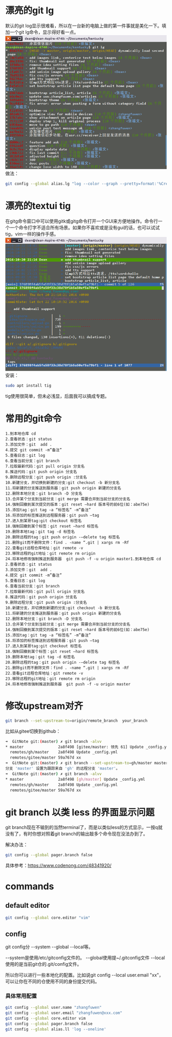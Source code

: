 # 漂亮的git lg

默认的git log显示很难看，所以在一台新的电脑上做的第一件事就是美化一下。填加一个git lg命令，显示得好看一点。
![](/assets/git-lg.png)
做法：

``` bash
git config --global alias.lg "log --color --graph --pretty=format:'%Cred%h%Creset -%C(yellow)%d%Creset %s %Cgreen(%cr) %C(bold blue)<%an>%Creset' --abbrev-commit"
```

# 漂亮的textui tig

在gitg命令窗口中可以使用gitk或gitg命令打开一个GUI来方便地操作。命令行一个一个命令打字不适合所有场景。如果你不喜欢或是没有gui的话，也可以试试tig，vim一样的操作手感。
![](/assets/tig.png)
安装：

``` bash
sudo apt install tig
```

tig使用很简单，但未必浅显，后面我可以搞成专题。

# 常用的git命令

```
1.到本地仓库 cd
2.查看状态：git status
3.添加文件：git  add .
4.提交 git commit -m”备注”
5.查看日志：git log
6.查看当前分支：git branch
7.拉取最新代码：git pull origin 分支名
8.推送代码：git push origin 分支名
9.删除远程分支：git push origin :分支名 
10.新建分支，并切换到新建的分支:git checkout -b 新分支名
11.将新建的分支推送到服务器：git push origin 新建的分支名
12.删除本地分支：git branch -D 分支名
13.合并某个分支到当前分支：git merge 需要合并到当前分支的分支名
14.强制回撤到某次提交的版本：git reset —hard 版本号的前6位(如：abe75e)
15.添加tag：git tag -a “标签名” -m”备注”
16.将添加的标签推送到远程服务器：git push —tag
17.进入到某哥tag:git checkout 标签名
18.强制回撤到某个标签：git reset —hard 标签名
19.删除本地tag：git tag -d 标签名
20.删除远程的tag：git push origin -–delete tag 标签名
21.删除git而不删除文件：find . -name “.git | xargs rm -Rf
22.查看git远程仓库地址：git remote -v
23.移除远程的git地址：git remote rm origin
24.将本地修改强制推送到服务器  git push -f -u origin master1.到本地仓库 cd
2.查看状态：git status
3.添加文件：git  add .
4.提交 git commit -m”备注”
5.查看日志：git log
6.查看当前分支：git branch
7.拉取最新代码：git pull origin 分支名
8.推送代码：git push origin 分支名
9.删除远程分支：git push origin :分支名 
10.新建分支，并切换到新建的分支:git checkout -b 新分支名
11.将新建的分支推送到服务器：git push origin 新建的分支名
12.删除本地分支：git branch -D 分支名
13.合并某个分支到当前分支：git merge 需要合并到当前分支的分支名
14.强制回撤到某次提交的版本：git reset —hard 版本号的前6位(如：abe75e)
15.添加tag：git tag -a “标签名” -m”备注”
16.将添加的标签推送到远程服务器：git push —tag
17.进入到某哥tag:git checkout 标签名
18.强制回撤到某个标签：git reset —hard 标签名
19.删除本地tag：git tag -d 标签名
20.删除远程的tag：git push origin -–delete tag 标签名
21.删除git而不删除文件：find . -name “.git | xargs rm -Rf
22.查看git远程仓库地址：git remote -v
23.移除远程的git地址：git remote rm origin
24.将本地修改强制推送到服务器  git push -f -u origin master
```

# 修改upstream对齐

``` bash
git branch --set-upstream-to=origin/remote_branch  your_branch
```

比如从gitee切换到github：

``` bash
➜  GitNote git:(master) ✗ git branch -alvv 
* master               2a8f498 [gitee/master: 领先 61] Update _config.yml
  remotes/gh/master    2a8f498 Update _config.yml
  remotes/gitee/master 59a767d xx
➜  GitNote git:(master) ✗ git branch --set-upstream-to=gh/master master
分支 'master' 设置为跟踪来自 'gh' 的远程分支 'master'。
➜  GitNote git:(master) ✗ git branch -alvv
* master               2a8f498 [gh/master] Update _config.yml
  remotes/gh/master    2a8f498 Update _config.yml
  remotes/gitee/master 59a767d xx
```

# git branch 以类 less 的界面显示问题

git branch现在不输到的当然terminal了，而是以类似less的方式显示，一按q就没有了，有时你想对照着git branch的输出敲多个命令现在没法办到了。

解决办法：

``` bash
git config --global pager.branch false
```

具体参考：https://www.codenong.com/48341920/

# commands

## default editor

```bash
git config --global core.editor "vim"
```

## config

git config分 --system --global --local等。

--system是使用/etc/gitconfig文件的。
--global使用提~/.gitconfig文件
--local使用的是当前git仓的.git/config文件。

所以你可以进行一些本地化的配置。比如说git config --local user.email "xx"，可以让你在不同的仓使用不同的身份提交代码。

### 具体常用配置

```bash
git config --global user.name "zhangfuwen"
git config --global user.email "zhangfuwen@xxx.com"
git config --global core.editor vim
git config --global pager.branch false
git config --global alias.ll 'log --oneline'
```